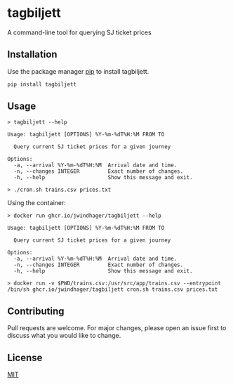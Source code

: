 # tagbiljett

A command-line tool for querying SJ ticket prices

## Installation

Use the package manager [pip](https://pip.pypa.io/en/stable/) to install tagbiljett.

```bash
pip install tagbiljett
```

## Usage

```
> tagbiljett --help

Usage: tagbiljett [OPTIONS] %Y-%m-%dT%H:%M FROM TO

  Query current SJ ticket prices for a given journey

Options:
  -a, --arrival %Y-%m-%dT%H:%M  Arrival date and time.
  -n, --changes INTEGER         Exact number of changes.
  -h, --help                    Show this message and exit.
```

```
> ./cron.sh trains.csv prices.txt
```

Using the container:
```
> docker run ghcr.io/jwindhager/tagbiljett --help

Usage: tagbiljett [OPTIONS] %Y-%m-%dT%H:%M FROM TO

  Query current SJ ticket prices for a given journey

Options:
  -a, --arrival %Y-%m-%dT%H:%M  Arrival date and time.
  -n, --changes INTEGER         Exact number of changes.
  -h, --help                    Show this message and exit.
```

```
> docker run -v $PWD/trains.csv:/usr/src/app/trains.csv --entrypoint /bin/sh ghcr.io/jwindhager/tagbiljett cron.sh trains.csv prices.txt
```

## Contributing

Pull requests are welcome. For major changes, please open an issue first
to discuss what you would like to change.

## License

[MIT](https://github.com/jwindhager/tagbiljett/blob/main/LICENSE)
